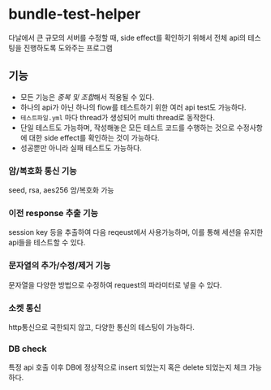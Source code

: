 # bundle-test-helper  

다날에서 큰 규모의 서버를 수정할 때, side effect를 확인하기 위해서 전체 api의 테스팅을 진행하도록 도와주는 프로그램  

## 기능
- 모든 기능은 *중복 및 조합*해서 적용될 수 있다.  
- 하나의 api가 아닌 하나의 flow를 테스트하기 위한 여러 api test도 가능하다.  
- `테스트파일.yml` 마다 thread가 생성되어 multi thread로 동작한다.  
- 단일 테스트도 가능하며, 작성해놓은 모든 테스트 코드를 수행하는 것으로 수정사항에 대한 side effect를 확인하는 것이 가능하다.  
- 성공뿐만 아니라 실패 테스트도 가능하다.

### 암/복호화 통신 기능
seed, rsa, aes256 암/복호화 가능  

### 이전 response 추출 기능
session key 등을 추출하여 다음 reqeust에서 사용가능하며, 이를 통해 세션을 유지한 api들을 테스트할 수 있다.

### 문자열의 추가/수정/제거 기능
문자열을 다양한 방법으로 수정하여 request의 파라미터로 넣을 수 있다.

### 소켓 통신
http통신으로 국한되지 않고, 다양한 통신의 테스팅이 가능하다.

### DB check
특정 api 호출 이후 DB에 정상적으로 insert 되었는지 혹은 delete 되었는지 체크 가능하다.

